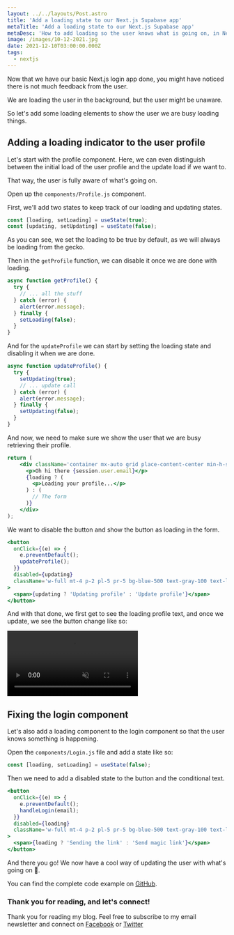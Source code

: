 ```yaml
---
layout: ../../layouts/Post.astro
title: 'Add a loading state to our Next.js Supabase app'
metaTitle: 'Add a loading state to our Next.js Supabase app'
metaDesc: 'How to add loading so the user knows what is going on, in Next.js with Supabase'
image: /images/10-12-2021.jpg
date: 2021-12-10T03:00:00.000Z
tags:
  - nextjs
---
```


Now that we have our basic Next.js login app done, you might have noticed there is not much feedback from the user.

We are loading the user in the background, but the user might be unaware.

So let's add some loading elements to show the user we are busy loading things.

## Adding a loading indicator to the user profile

Let's start with the profile component. Here, we can even distinguish between the initial load of the user profile and the update load if we want to.

That way, the user is fully aware of what's going on.

Open up the `components/Profile.js` component.

First, we'll add two states to keep track of our loading and updating states.

```js
const [loading, setLoading] = useState(true);
const [updating, setUpdating] = useState(false);
```

As you can see, we set the loading to be true by default, as we will always be loading from the gecko.

Then in the `getProfile` function, we can disable it once we are done with loading.

```js
async function getProfile() {
  try {
    // ... all the stuff
  } catch (error) {
    alert(error.message);
  } finally {
    setLoading(false);
  }
}
```

And for the `updateProfile` we can start by setting the loading state and disabling it when we are done.

```js
async function updateProfile() {
  try {
    setUpdating(true);
    // ... update call
  } catch (error) {
    alert(error.message);
  } finally {
    setUpdating(false);
  }
}
```

And now, we need to make sure we show the user that we are busy retrieving their profile.

```jsx
return (
    <div className='container mx-auto grid place-content-center min-h-screen'>
      <p>Oh hi there {session.user.email}</p>
      {loading ? (
        <p>Loading your profile...</p>
      ) : (
        // The form
      )}
    </div>
);
```

We want to disable the button and show the button as loading in the form.

```jsx
<button
  onClick={(e) => {
    e.preventDefault();
    updateProfile();
  }}
  disabled={updating}
  className='w-full mt-4 p-2 pl-5 pr-5 bg-blue-500 text-gray-100 text-lg rounded-lg focus:border-4 border-blue-300'
>
  <span>{updating ? 'Updating profile' : 'Update profile'}</span>
</button>
```

And with that done, we first get to see the loading profile text, and once we update, we see the button change like so:

<!-- ![Add a loading state to our Next.js Supabase app](https://cdn.hashnode.com/res/hashnode/image/upload/v1638199002302/4r1PI75JB.gif) -->
<video autoplay loop muted playsinline>
  <source src="https://res.cloudinary.com/daily-dev-tips/video/upload/v1638199381/update_bo7mwq.webm" type="video/webm" />
  <source src="https://res.cloudinary.com/daily-dev-tips/video/upload/v1638199377/update_n93e2n.mp4" type="video/mp4" />
</video>

## Fixing the login component

Let's also add a loading component to the login component so that the user knows something is happening.

Open the `components/Login.js` file and add a state like so:

```jsx
const [loading, setLoading] = useState(false);
```

Then we need to add a disabled state to the button and the conditional text.

```jsx
<button
  onClick={(e) => {
    e.preventDefault();
    handleLogin(email);
  }}
  disabled={loading}
  className='w-full mt-4 p-2 pl-5 pr-5 bg-blue-500 text-gray-100 text-lg rounded-lg focus:border-4 border-blue-300'
>
  <span>{loading ? 'Sending the link' : 'Send magic link'}</span>
</button>
```

And there you go!
We now have a cool way of updating the user with what's going on 👏.

You can find the complete code example on [GitHub](https://github.com/rebelchris/next-supabase/tree/loading-state).

### Thank you for reading, and let's connect!

Thank you for reading my blog. Feel free to subscribe to my email newsletter and connect on [Facebook](https://www.facebook.com/DailyDevTipsBlog) or [Twitter](https://twitter.com/DailyDevTips1)
